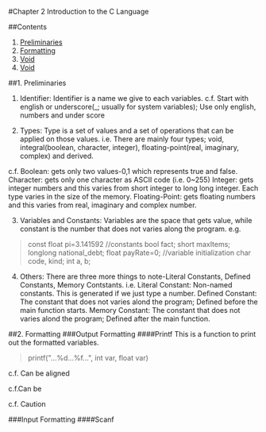 #Chapter 2
Introduction to the C Language

##Contents
1. [Preliminaries](#1-preliminaries)
2. [Formatting](#2-formatting)
3. [Void](#3-void)
4. [Void](#4-void)

##1. Preliminaries
1) Identifier: Identifier is a name we give to each variables.
c.f. Start with english or underscore(_; usually for system variables); Use only english, numbers and under score

2) Types: Type is a set of values and a set of operations that can be applied on those values.
i.e. There are mainly four types; void, integral(boolean, character, integer), floating-point(real, imaginary, complex) and derived.

c.f. Boolean: gets only two values-0,1 which represents true and false.
     Character: gets only one character as ASCII code (i.e. 0~255)
     Integer: gets integer numbers and this varies from short integer to long long integer. Each type varies in the size of the memory.
     Floating-Point: gets floating numbers and this varies from real, imaginary and complex number.

3) Variables and Constants: Variables are the space that gets value, while constant is the number that does not varies along the program.
e.g.
> const float pi=3.141592 //constants
> bool fact;
> short maxItems;
> longlong national_debt;
> float payRate=0; //variable initialization
> char code, kind;
> int a, b;

4) Others: There are three more things to note-Literal Constants, Defined Constants, Memory Contstants.
i.e. Literal Constant: Non-named constants. This is generated if we just type a number.
     Defined Constant: The constant that does not varies alond the program; Defined before the main function starts.
     Memory Constant: The constant that does not varies alond the program; Defined after the main function.

##2. Formatting
###Output Formatting
####Printf
This is a function to print out the formatted variables.

> printf("...%d...%f...", int var, float var)

c.f. Can be aligned 

c.f.Can be 

c.f. Caution

###Input Formatting
####Scanf

